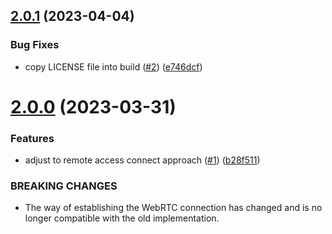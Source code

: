 ## [2.0.1](https://github.com/SoftwareAG/cumulocity-webrtc-webcam-plugin/compare/v2.0.0...v2.0.1) (2023-04-04)


### Bug Fixes

* copy LICENSE file into build ([#2](https://github.com/SoftwareAG/cumulocity-webrtc-webcam-plugin/issues/2)) ([e746dcf](https://github.com/SoftwareAG/cumulocity-webrtc-webcam-plugin/commit/e746dcf7fde4db64a474565f0515c79628334a17))

# [2.0.0](https://github.com/SoftwareAG/cumulocity-webrtc-webcam-plugin/compare/v1.0.0...v2.0.0) (2023-03-31)


### Features

* adjust to remote access connect approach ([#1](https://github.com/SoftwareAG/cumulocity-webrtc-webcam-plugin/issues/1)) ([b28f511](https://github.com/SoftwareAG/cumulocity-webrtc-webcam-plugin/commit/b28f511cc6f57379438469452bfdc281483337dd))


### BREAKING CHANGES

* The way of establishing the WebRTC connection has changed and is no longer compatible with the old implementation.
